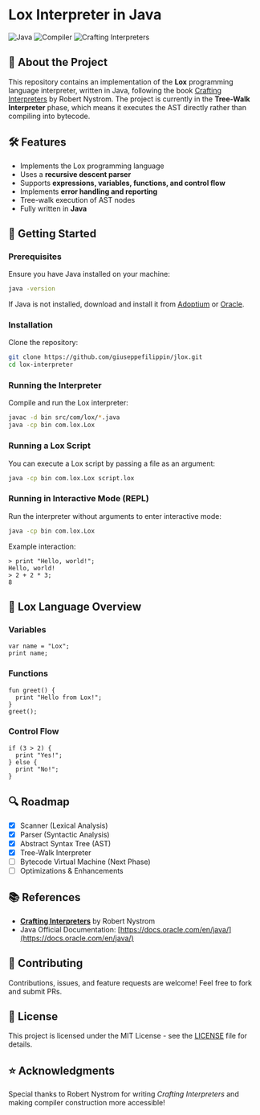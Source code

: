 # Lox Interpreter in Java

![Java](https://img.shields.io/badge/Java-ED8B00?style=for-the-badge&logo=java&logoColor=white)
![Compiler](https://img.shields.io/badge/Compiler-Interpreter-blue)
![Crafting Interpreters](https://img.shields.io/badge/Crafting-Interpreters-yellow)

## 📖 About the Project

This repository contains an implementation of the **Lox** programming language interpreter, written in Java, following the book [Crafting Interpreters](https://craftinginterpreters.com/) by Robert Nystrom. The project is currently in the **Tree-Walk Interpreter** phase, which means it executes the AST directly rather than compiling into bytecode.

## 🛠 Features

- Implements the Lox programming language
- Uses a **recursive descent parser**
- Supports **expressions, variables, functions, and control flow**
- Implements **error handling and reporting**
- Tree-walk execution of AST nodes
- Fully written in **Java**

## 🚀 Getting Started

### Prerequisites

Ensure you have Java installed on your machine:

```sh
java -version
```

If Java is not installed, download and install it from [Adoptium](https://adoptium.net/) or [Oracle](https://www.oracle.com/java/technologies/javase-downloads.html).

### Installation

Clone the repository:

```sh
git clone https://github.com/giuseppefilippin/jlox.git
cd lox-interpreter
```

### Running the Interpreter

Compile and run the Lox interpreter:

```sh
javac -d bin src/com/lox/*.java
java -cp bin com.lox.Lox
```

### Running a Lox Script

You can execute a Lox script by passing a file as an argument:

```sh
java -cp bin com.lox.Lox script.lox
```

### Running in Interactive Mode (REPL)

Run the interpreter without arguments to enter interactive mode:

```sh
java -cp bin com.lox.Lox
```

Example interaction:

```
> print "Hello, world!";
Hello, world!
> 2 + 2 * 3;
8
```

## 📝 Lox Language Overview

### Variables
```lox
var name = "Lox";
print name;
```

### Functions
```lox
fun greet() {
  print "Hello from Lox!";
}
greet();
```

### Control Flow
```lox
if (3 > 2) {
  print "Yes!";
} else {
  print "No!";
}
```

## 🔍 Roadmap

- [x] Scanner (Lexical Analysis)
- [x] Parser (Syntactic Analysis)
- [x] Abstract Syntax Tree (AST)
- [x] Tree-Walk Interpreter
- [ ] Bytecode Virtual Machine (Next Phase)
- [ ] Optimizations & Enhancements

## 📚 References

- **[Crafting Interpreters](https://craftinginterpreters.com/)** by Robert Nystrom
- Java Official Documentation: [https://docs.oracle.com/en/java/](https://docs.oracle.com/en/java/)

## 🤝 Contributing

Contributions, issues, and feature requests are welcome! Feel free to fork and submit PRs.

## 📝 License

This project is licensed under the MIT License - see the [LICENSE](LICENSE) file for details.

## ⭐ Acknowledgments

Special thanks to Robert Nystrom for writing *Crafting Interpreters* and making compiler construction more accessible!

